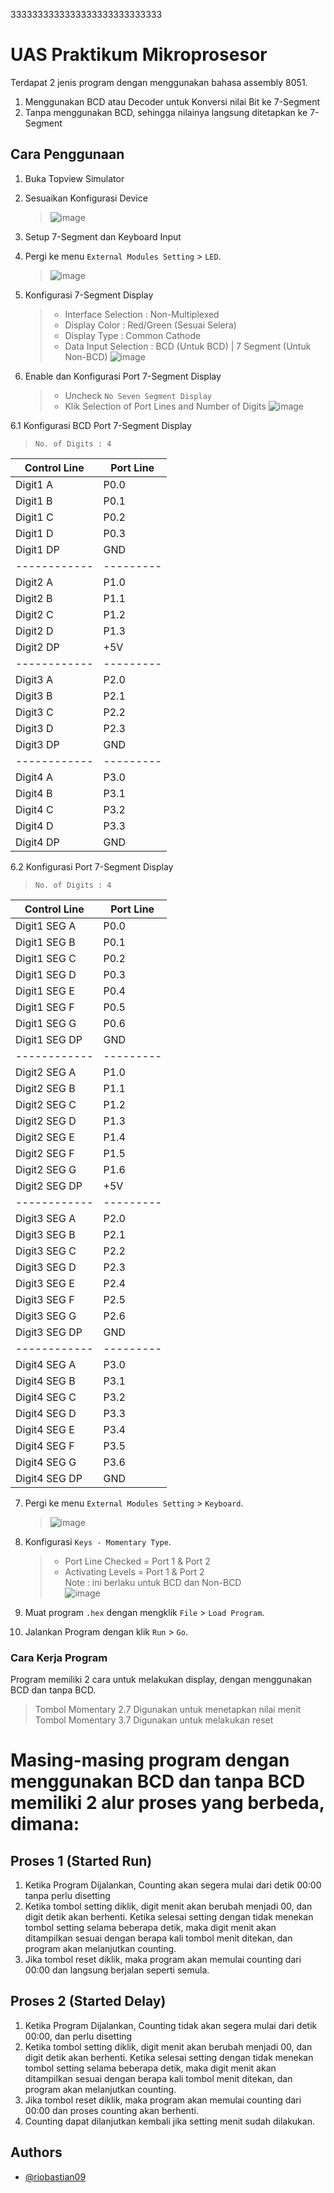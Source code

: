 3333333333333333333333333333

# UAS Praktikum Mikroprosesor

Terdapat 2 jenis program dengan menggunakan bahasa assembly 8051.

1. Menggunakan BCD atau Decoder untuk Konversi nilai Bit ke 7-Segment
2. Tanpa menggunakan BCD, sehingga nilainya langsung ditetapkan ke 7-Segment

## Cara Penggunaan

1. Buka Topview Simulator

2. Sesuaikan Konfigurasi Device

   > ![image](https://user-images.githubusercontent.com/39443794/231340692-3e77c78c-972e-4b51-9647-3b6ebe5e716f.png)

3. Setup 7-Segment dan Keyboard Input

4. Pergi ke menu `External Modules Setting` > `LED`.

   > ![image](https://user-images.githubusercontent.com/39443794/231342937-1f1425f0-8fc8-4480-8f41-98a7b38b4d76.png)

5. Konfigurasi 7-Segment Display

   > - Interface Selection : Non-Multiplexed
   > - Display Color : Red/Green (Sesuai Selera)
   > - Display Type : Common Cathode
   > - Data Input Selection : BCD (Untuk BCD) | 7 Segment (Untuk Non-BCD)
   >   ![image](https://user-images.githubusercontent.com/39443794/231343280-4a3e28dc-29a6-45aa-9168-041b1dbada6b.png)

6. Enable dan Konfigurasi Port 7-Segment Display
   > - Uncheck `No Seven Segment Display`
   > - Klik Selection of Port Lines and Number of Digits
   >   ![image](https://user-images.githubusercontent.com/39443794/231343582-8240928a-b131-4bed-81b6-5332f41f8dd7.png)

6.1 Konfigurasi BCD Port 7-Segment Display

> `No. of Digits : 4`

| Control Line | Port Line |
| ------------ | --------- |
| Digit1 A     | P0.0      |
| Digit1 B     | P0.1      |
| Digit1 C     | P0.2      |
| Digit1 D     | P0.3      |
| Digit1 DP    | GND       |
| ------------ | --------- |
| Digit2 A     | P1.0      |
| Digit2 B     | P1.1      |
| Digit2 C     | P1.2      |
| Digit2 D     | P1.3      |
| Digit2 DP    | +5V       |
| ------------ | --------- |
| Digit3 A     | P2.0      |
| Digit3 B     | P2.1      |
| Digit3 C     | P2.2      |
| Digit3 D     | P2.3      |
| Digit3 DP    | GND       |
| ------------ | --------- |
| Digit4 A     | P3.0      |
| Digit4 B     | P3.1      |
| Digit4 C     | P3.2      |
| Digit4 D     | P3.3      |
| Digit4 DP    | GND       |

6.2 Konfigurasi Port 7-Segment Display

> `No. of Digits : 4`

| Control Line  | Port Line |
| ------------- | --------- |
| Digit1 SEG A  | P0.0      |
| Digit1 SEG B  | P0.1      |
| Digit1 SEG C  | P0.2      |
| Digit1 SEG D  | P0.3      |
| Digit1 SEG E  | P0.4      |
| Digit1 SEG F  | P0.5      |
| Digit1 SEG G  | P0.6      |
| Digit1 SEG DP | GND       |
| ------------  | --------- |
| Digit2 SEG A  | P1.0      |
| Digit2 SEG B  | P1.1      |
| Digit2 SEG C  | P1.2      |
| Digit2 SEG D  | P1.3      |
| Digit2 SEG E  | P1.4      |
| Digit2 SEG F  | P1.5      |
| Digit2 SEG G  | P1.6      |
| Digit2 SEG DP | +5V       |
| ------------  | --------- |
| Digit3 SEG A  | P2.0      |
| Digit3 SEG B  | P2.1      |
| Digit3 SEG C  | P2.2      |
| Digit3 SEG D  | P2.3      |
| Digit3 SEG E  | P2.4      |
| Digit3 SEG F  | P2.5      |
| Digit3 SEG G  | P2.6      |
| Digit3 SEG DP | GND       |
| ------------  | --------- |
| Digit4 SEG A  | P3.0      |
| Digit4 SEG B  | P3.1      |
| Digit4 SEG C  | P3.2      |
| Digit4 SEG D  | P3.3      |
| Digit4 SEG E  | P3.4      |
| Digit4 SEG F  | P3.5      |
| Digit4 SEG G  | P3.6      |
| Digit4 SEG DP | GND       |

7. Pergi ke menu `External Modules Setting` > `Keyboard`.

   > ![image](https://user-images.githubusercontent.com/39443794/231348975-0703b318-9921-4a5a-b866-34d7bd8838b1.png)

8. Konfigurasi `Keys - Momentary Type`.

   > - Port Line Checked = Port 1 & Port 2
   > - Activating Levels = Port 1 & Port 2  
   >   Note : ini berlaku untuk BCD dan Non-BCD  
   >   ![image](https://user-images.githubusercontent.com/39443794/231349258-623c272a-71e4-4fa1-b16f-a2fe1dc2d6de.png)

9. Muat program `.hex` dengan mengklik `File` > `Load Program`.

10. Jalankan Program dengan klik `Run` > `Go`.

### Cara Kerja Program

Program memiliki 2 cara untuk melakukan display, dengan menggunakan BCD dan tanpa BCD.

> Tombol Momentary 2.7 Digunakan untuk menetapkan nilai menit  
> Tombol Momentary 3.7 Digunakan untuk melakukan reset

# Masing-masing program dengan menggunakan BCD dan tanpa BCD memiliki 2 alur proses yang berbeda, dimana:

## Proses 1 (Started Run)

1.  Ketika Program Dijalankan, Counting akan segera mulai dari detik 00:00 tanpa perlu disetting
2.  Ketika tombol setting diklik, digit menit akan berubah menjadi 00, dan digit detik akan berhenti. Ketika selesai setting dengan tidak menekan tombol setting selama beberapa detik, maka digit menit akan ditampilkan sesuai dengan berapa kali tombol menit ditekan, dan program akan melanjutkan counting.
3.  Jika tombol reset diklik, maka program akan memulai counting dari 00:00 dan langsung berjalan seperti semula.

## Proses 2 (Started Delay)

1.  Ketika Program Dijalankan, Counting tidak akan segera mulai dari detik 00:00, dan perlu disetting
2.  Ketika tombol setting diklik, digit menit akan berubah menjadi 00, dan digit detik akan berhenti. Ketika selesai setting dengan tidak menekan tombol setting selama beberapa detik, maka digit menit akan ditampilkan sesuai dengan berapa kali tombol menit ditekan, dan program akan melanjutkan counting.
3.  Jika tombol reset diklik, maka program akan memulai counting dari 00:00 dan proses counting akan berhenti.
4.  Counting dapat dilanjutkan kembali jika setting menit sudah dilakukan.

## Authors

- [@riobastian09](https://github.com/riobastian09/)
